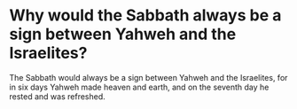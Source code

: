 # Why would the Sabbath always be a sign between Yahweh and the Israelites?

The Sabbath would always be a sign between Yahweh and the Israelites, for in six days Yahweh made heaven and earth, and on the seventh day he rested and was refreshed.
